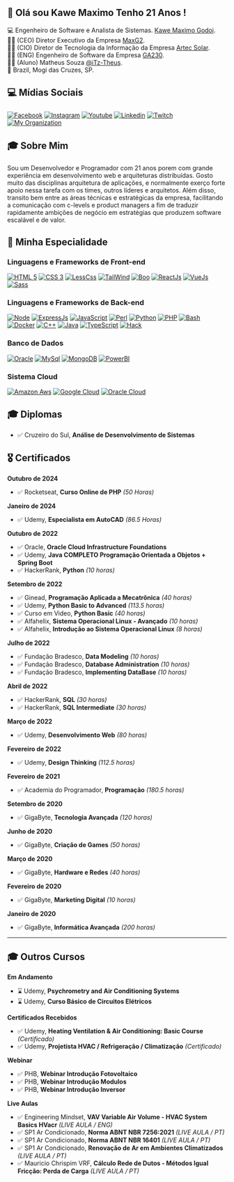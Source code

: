 ## 👋 Olá sou Kawe Maximo Tenho 21 Anos !

💻 Engenheiro de Software e Analista de Sistemas. [Kawe Maximo Godoi](https://www.instagram.com/kawe_maximo/).<br>
👨‍💼 (CEO) Diretor Executivo da Empresa [MaxG2](https://maxg2.com).<br>
👨‍💼 (CIO) Diretor de Tecnologia da Informação da Empresa [Artec Solar](https://artecsolar.com.br).<br>
👨‍💼 (ENG) Engenheiro de Software da Empresa [GA230](https://grupoga230.com.br/).<br>
🧑‍🎓 (Aluno) Matheus Souza [@iTz-Theus](https://github.com/ITZ-Theus).<br>
🏡 Brazil, Mogi das Cruzes, SP.

## 💻 Mídias Sociais
###
[![Facebook](https://img.shields.io/badge/Facebook-3b5998?style=for-the-badge&logo=facebook&logoColor=white)](https://www.facebook.com/kawemaximo.maximo)
[![Instagram](https://img.shields.io/badge/Instagram-E1306C?style=for-the-badge&logo=instagram&logoColor=white)](https://www.instagram.com/kawe_maximo/)
[![Youtube](https://img.shields.io/badge/Yotube-FF0000?style=for-the-badge&logo=youtube&logoColor=white)](https://www.youtube.com/channel/UCzfGAeNgcMmrMmfdUUprbMA)
[![Linkedin](https://img.shields.io/badge/Linkedin-0e76a8?style=for-the-badge&logo=linkedin&logoColor=white)](https://www.linkedin.com/in/kawe-maximo-godoi/)
[![Twitch](https://img.shields.io/badge/Twitch-6441a5?style=for-the-badge&logo=twitch&logoColor=white)](https://www.twitch.tv/kawe_maximo)
[![My Organization](https://img.shields.io/badge/Maxg2-E34F26?style=for-the-badge&logo=html5&logoColor=white)](https://maxg2.com)

## 🎓 Sobre Mim 
###
Sou um Desenvolvedor e Programador com 21 anos porem com grande experiência em desenvolvimento web e arquiteturas distribuídas.
Gosto muito das disciplinas arquitetura de aplicações, e normalmente exerço forte apoio nessa tarefa com os times, outros líderes e arquitetos. Além disso, transito bem entre as áreas técnicas e estratégicas da empresa, facilitando a comunicação com c-levels e product managers a fim de traduzir rapidamente ambições de negócio em estratégias que produzem software escalável e de valor.

## 🚀 Minha Especialidade
### Linguagens e Frameworks de Front-end
[![HTML 5](https://img.shields.io/badge/HTML5-E34F26?style=for-the-badge&logo=html5&logoColor=white)](https://www.w3.org/standards/webdesign/htmlcss.html)
[![CSS 3](https://img.shields.io/badge/CSS3-1572B6?style=for-the-badge&logo=css3&logoColor=white)](https://www.w3.org/standards/webdesign/htmlcss.html)
[![LessCss](https://img.shields.io/badge/Less-1d365d?style=for-the-badge&logo=less&logoColor=white)](http://lesscss.org/)
[![TailWind](https://img.shields.io/badge/Tailwind%20CSS-38B2AC?style=for-the-badge&logo=Tailwind%20CSS&logoColor=white)](https://tailwindcss.com/)
[![Boo](https://img.shields.io/badge/Bootstrap-563D7C?style=for-the-badge&logo=bootstrap&logoColor=white)](https://bootstrap.com/)
[![ReactJs](https://img.shields.io/badge/React-20232A?style=for-the-badge&logo=react&logoColor=61DAFB)](https://reactjs.org/)
[![VueJs](https://img.shields.io/badge/Vue.js-35495E?style=for-the-badge&logo=vue.js&logoColor=4FC08d)](https://vuejs.org)
[![Sass](https://img.shields.io/badge/Sass-CC6699?style=for-the-badge&logo=sass&logoColor=white)](https://sass-lang.com/)

### Linguagens e Frameworks de Back-end
[![Node](https://img.shields.io/badge/Node.js-43853D?style=for-the-badge&logo=node.js&logoColor=white)](https://nodejs.org)
[![ExpressJs](https://img.shields.io/badge/express-000000?style=for-the-badge&logo=express&logoColor=white)](https://expressjs.com/)
[![JavaScript](https://img.shields.io/badge/Javascript-e1af24?style=for-the-badge&logo=javascript&logoColor=white)](https://developer.mozilla.org/pt-BR/docs/Web/JavaScript)
[![Perl](https://img.shields.io/badge/Perl-39457E?style=for-the-badge&logo=perl&logoColor=white)](htpps://perl.org)
[![Python](https://img.shields.io/badge/Python-FFD43B?style=for-the-badge&logo=python&logoColor=blue)](https://python.org)
[![PHP](https://img.shields.io/badge/PHP-777BB4?style=for-the-badge&logo=php&logoColor=white)](https://php.net)
[![Bash](https://img.shields.io/badge/Linux-E34F26?style=for-the-badge&logo=linux&logoColor=black)](https://pt.wikipedia.org/wiki/Bash)
[![Docker](https://img.shields.io/badge/Docker-2496ED?style=for-the-badge&logo=docker&logoColor=white)](https://www.docker.com/)
[![C++](https://img.shields.io/badge/C++-00599C?style=for-the-badge&logo=c%2B%2B&logoColor=white)](https://isocpp.org/)
[![Java](https://img.shields.io/badge/Java-007396?style=for-the-badge&logo=openjdk&logoColor=white)](https://www.java.com/)
[![TypeScript](https://img.shields.io/badge/TypeScript-007ACC?style=for-the-badge&logo=typescript&logoColor=white)](https://www.typescriptlang.org/)
[![Hack](https://img.shields.io/badge/Hack-878787?style=for-the-badge&logo=hack&logoColor=white)](https://hacklang.org/)

### Banco de Dados
[![Oracle](https://img.shields.io/badge/Oracle-F80000?style=for-the-badge&logo=oracle&logoColor=black)](htpps://oracle.com)
[![MySql](https://img.shields.io/badge/MySQL-00000F?style=for-the-badge&logo=mysql&logoColor=white)](https://www.mysql.com/)
[![MongoDB](https://img.shields.io/badge/MongoDB-4EA94B?style=for-the-badge&logo=mongodb&logoColor=white)](https://www.mongodb.com/)
[![PowerBI](https://img.shields.io/badge/PowerBI-F2C811?style=for-the-badge&logo=Power%20BI&logoColor=white)](https://powerbi.microsoft.com/pt-br/)

### Sistema Cloud
[![Amazon Aws](https://img.shields.io/badge/Amazon_AWS-232F3E?style=for-the-badge&logo=amazon&logoColor=white)](https://aws.amazon.com/)
[![Google Cloud](https://img.shields.io/badge/Google_Cloud-4285F4?style=for-the-badge&logo=google-cloud&logoColor=white)](https://cloud.google.com/?hl=pt-br)
[![Oracle Cloud](https://img.shields.io/badge/Oracle-F80000?style=for-the-badge&logo=oracle&logoColor=black)](https://www.oracle.com/br/cloud/)

## 🎓 Diplomas

* ✅ Cruzeiro do Sul, **Análise de Desenvolvimento de Sistemas**

## 🎖️ Certificados

**Outubro de 2024**  
* ✅ Rocketseat, **Curso Online de PHP** *(50 Horas)*

**Janeiro de 2024**  
* ✅ Udemy, **Especialista em AutoCAD** *(86.5 Horas)*

**Outubro de 2022**  
* ✅ Oracle, **Oracle Cloud Infrastructure Foundations**  
* ✅ Udemy, **Java COMPLETO Programação Orientada a Objetos + Spring Boot**  
* ✅ HackerRank, **Python** *(10 horas)*

**Setembro de 2022**  
* ✅ Ginead, **Programação Aplicada a Mecatrônica** *(40 horas)*  
* ✅ Udemy, **Python Basic to Advanced** *(113.5 horas)*  
* ✅ Curso em Video, **Python Basic** *(40 horas)*  
* ✅ Alfahelix, **Sistema Operacional Linux - Avançado** *(10 horas)*  
* ✅ Alfahelix, **Introdução ao Sistema Operacional Linux** *(8 horas)*

**Julho de 2022**  
* ✅ Fundação Bradesco, **Data Modeling** *(10 horas)*  
* ✅ Fundação Bradesco, **Database Administration** *(10 horas)*  
* ✅ Fundação Bradesco, **Implementing DataBase** *(10 horas)*

**Abril de 2022**  
* ✅ HackerRank, **SQL** *(30 horas)*  
* ✅ HackerRank, **SQL Intermediate** *(30 horas)*

**Março de 2022**  
* ✅ Udemy, **Desenvolvimento Web** *(80 horas)*

**Fevereiro de 2022**  
* ✅ Udemy, **Design Thinking** *(112.5 horas)*

**Fevereiro de 2021**  
* ✅ Academia do Programador, **Programação** *(180.5 horas)*

**Setembro de 2020**  
* ✅ GigaByte, **Tecnologia Avançada** *(120 horas)*

**Junho de 2020**  
* ✅ GigaByte, **Criação de Games** *(50 horas)*

**Março de 2020**  
* ✅ GigaByte, **Hardware e Redes** *(40 horas)*

**Fevereiro de 2020**  
* ✅ GigaByte, **Marketing Digital** *(10 horas)*

**Janeiro de 2020**  
* ✅ GigaByte, **Informática Avançada** *(200 horas)*

---

## 🎓 Outros Cursos

**Em Andamento**  
* ⌛ Udemy, **Psychrometry and Air Conditioning Systems**  
* ⌛ Udemy, **Curso Básico de Circuitos Elétricos**  

**Certificados Recebidos**  
* ✅ Udemy, **Heating Ventilation & Air Conditioning: Basic Course** *(Certificado)*  
* ✅ Udemy, **Projetista HVAC / Refrigeração / Climatização** *(Certificado)*  

**Webinar**

* ✅ PHB, **Webinar Introdução Fotovoltaico** 
* ✅ PHB, **Webinar Introdução Modulos**
* ✅ PHB, **Webinar Introdução Inversor**

**Live Aulas**  
* ✅ Engineering Mindset, **VAV Variable Air Volume - HVAC System Basics HVacr** *(LIVE AULA / ENG)*  
* ✅ SP1 Ar Condicionado, **Norma ABNT NBR 7256:2021** *(LIVE AULA / PT)*  
* ✅ SP1 Ar Condicionado, **Norma ABNT NBR 16401** *(LIVE AULA / PT)*  
* ✅ SP1 Ar Condicionado, **Renovação de Ar em Ambientes Climatizados** *(LIVE AULA / PT)*  
* ✅ Mauricio Chrispim VRF, **Cálculo Rede de Dutos - Métodos Igual Fricção: Perda de Carga** *(LIVE AULA / PT)*  
